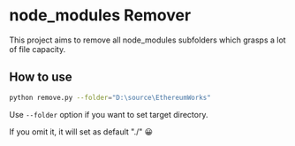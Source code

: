 # node_modules Remover

This project aims to remove all node_modules subfolders which grasps a lot of file capacity.

## How to use

```sh
python remove.py --folder="D:\source\EthereumWorks"
```
Use `--folder` option if you want to set target directory.

If you omit it, it will set as default "./" 😀

